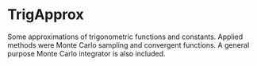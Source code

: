 # TrigApprox
Some approximations of trigonometric functions and constants. Applied methods were Monte Carlo sampling and convergent functions.  A general purpose Monte Carlo integrator is also included.
